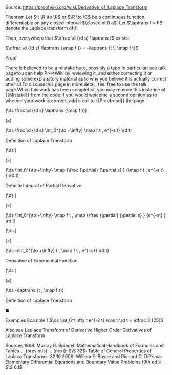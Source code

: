 # 

Source: https://proofwiki.org/wiki/Derivative_of_Laplace_Transform



Theorem
Let $f: \R \to \R$ or $\R \to \C$ be a continuous function, differentiable on any closed interval $\closedint 0 a$.
Let $\laptrans f = F$ denote the Laplace transform of $f$.

Then, everywhere that $\dfrac \d {\d s} \laptrans f$ exists:

$\dfrac \d {\d s} \laptrans {\map f t} = -\laptrans {t \, \map f t}$


Proof

There is believed to be a mistake here, possibly a typo.In particular: see talk pageYou can help $\mathsf{Pr} \infty \mathsf{fWiki}$ by reviewing it, and either correcting it or adding some explanatory material as to why you believe it is actually correct after all.To discuss this page in more detail, feel free to use the talk page.When this work has been completed, you may remove this instance of {{Mistake}} from the code.If you would welcome a second opinion as to whether your work is correct, add a call to {{Proofread}} the page.













\(\ds \frac \d {\d s} \laptrans {\map f t}\)

\(=\)







\(\ds \frac \d {\d s} \int_0^{\to +\infty} \map f t \, e^{-s t} \rd t\)





Definition of Laplace Transform














\(\ds \)

\(=\)







\(\ds \int_0^{\to +\infty} \map {\frac {\partial} {\partial s} } {\map f t \, e^{-s t} } \rd t\)





Definite Integral of Partial Derivative














\(\ds \)

\(=\)







\(\ds \int_0^{\to +\infty} \map f t \, \map {\frac {\partial} {\partial s} } {e^{-st} } \rd t\)




















\(\ds \)

\(=\)







\(\ds -\int_0^{\to +\infty} t \, \map f t \, e^{-s t} \rd t\)





Derivative of Exponential Function














\(\ds \)

\(=\)







\(\ds -\laptrans {t \, \map f t}\)





Definition of Laplace Transform



$\blacksquare$


Examples
Example 1
$\ds \int_0^\infty t e^{-2 t} \cos t \rd t = \dfrac 3 {25}$


Also see
Laplace Transform of Derivative
Higher Order Derivatives of Laplace Transform


Sources
1968: Murray R. Spiegel: Mathematical Handbook of Formulas and Tables ... (previous) ... (next): $\S 32$: Table of General Properties of Laplace Transforms: $32.10$
2009: William E. Boyce and Richard C. DiPrima: Elementary Differential Equations and Boundary Value Problems (9th ed.): $\S 6.1$




